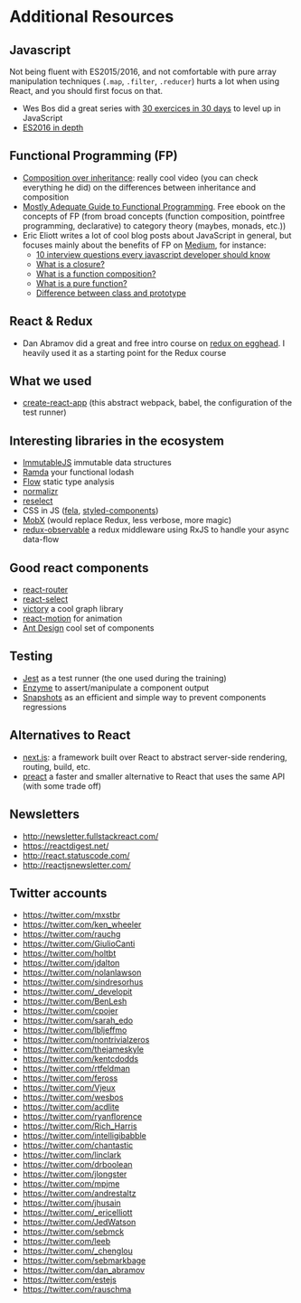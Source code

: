 # Additional Resources

## Javascript
Not being fluent with ES2015/2016, and not comfortable with pure array manipulation techniques (`.map`, `.filter`, `.reducer`) hurts a lot when using React, and you should first focus on that.
- Wes Bos did a great series with [30 exercices in 30 days](https://javascript30.com/) to level up in JavaScript
- [ES2016 in depth](https://ponyfoo.com/articles/tagged/es6-in-depth)

## Functional Programming (FP)
- [Composition over inheritance](https://www.youtube.com/watch?v=wfMtDGfHWpA): really cool video (you can check everything he did) on the differences between inheritance and composition
- [Mostly Adequate Guide to Functional Programming](https://github.com/MostlyAdequate/mostly-adequate-guide). Free ebook on the concepts of FP (from broad concepts (function composition, pointfree programming, declarative) to category theory (maybes, monads, etc.))
- Eric Eliott writes a lot of cool blog posts about JavaScript in general, but focuses mainly about the benefits of FP on [Medium](https://medium.com/@_ericelliott/latest), for instance:
    - [10 interview questions every javascript developer should know](https://medium.com/javascript-scene/10-interview-questions-every-javascript-developer-should-know-6fa6bdf5ad95#.w7316qunx)
    - [What is a closure?](https://medium.com/javascript-scene/master-the-javascript-interview-what-is-a-closure-b2f0d2152b36#.rg6t8we4i)
    - [What is a function composition?](https://medium.com/javascript-scene/master-the-javascript-interview-what-is-a-closure-b2f0d2152b36#.rg6t8we4i)
    - [What is a pure function?](https://medium.com/javascript-scene/master-the-javascript-interview-what-is-a-closure-b2f0d2152b36#.rg6t8we4i)
    - [Difference between class and prototype](https://medium.com/javascript-scene/master-the-javascript-interview-what-is-a-closure-b2f0d2152b36#.rg6t8we4i)

## React & Redux
- Dan Abramov did a great and free intro course on [redux on egghead](https://egghead.io/courses/getting-started-with-redux). I heavily used it as a starting point for the Redux course

## What we used
- [create-react-app](https://github.com/facebookincubator/create-react-app) (this abstract webpack, babel, the configuration of the test runner)

## Interesting libraries in the ecosystem
- [ImmutableJS](http://facebook.github.io/immutable-js/) immutable data structures
- [Ramda](ramdajs.com/docs/) your functional lodash
- [Flow](flowtype.org) static type analysis
- [normalizr](https://github.com/paularmstrong/normalizr/)
- [reselect](https://github.com/reactjs/reselect)
- CSS in JS ([fela](https://github.com/rofrischmann/fela), [styled-components](http://styled-components.com/))
- [MobX](https://github.com/mobxjs/mobx) (would replace Redux, less verbose, more magic)
- [redux-observable](https://redux-observable.js.org) a redux middleware using RxJS to handle your async data-flow

## Good react components
- [react-router](https://github.com/rackt/react-router)
- [react-select](http://jedwatson.github.io/react-select/)
- [victory](http://formidable.com/open-source/victory/) a cool graph library
- [react-motion](https://github.com/chenglou/react-motion) for animation
- [Ant Design](https://ant.design/docs/react/introduce) cool set of components

## Testing
- [Jest](http://facebook.github.io/jest/) as a test runner (the one used during the training)
- [Enzyme](http://airbnb.io/enzyme/) to assert/manipulate a component output
- [Snapshots](http://facebook.github.io/jest/docs/snapshot-testing.html#content) as an efficient and simple way to prevent components regressions

## Alternatives to React
- [next.js](https://github.com/zeit/next.js/): a framework built over React to abstract server-side rendering, routing, build, etc.
- [preact](https://github.com/developit/preact) a faster and smaller alternative to React that uses the same API (with some trade off)

## Newsletters
- http://newsletter.fullstackreact.com/
- https://reactdigest.net/
- http://react.statuscode.com/
- http://reactjsnewsletter.com/

## Twitter accounts
- https://twitter.com/mxstbr
- https://twitter.com/ken_wheeler
- https://twitter.com/rauchg
- https://twitter.com/GiulioCanti
- https://twitter.com/holtbt
- https://twitter.com/jdalton
- https://twitter.com/nolanlawson
- https://twitter.com/sindresorhus
- https://twitter.com/_developit
- https://twitter.com/BenLesh
- https://twitter.com/cpojer
- https://twitter.com/sarah_edo
- https://twitter.com/lbljeffmo
- https://twitter.com/nontrivialzeros
- https://twitter.com/thejameskyle
- https://twitter.com/kentcdodds
- https://twitter.com/rtfeldman
- https://twitter.com/feross
- https://twitter.com/Vjeux
- https://twitter.com/wesbos
- https://twitter.com/acdlite
- https://twitter.com/ryanflorence
- https://twitter.com/Rich_Harris
- https://twitter.com/intelligibabble
- https://twitter.com/chantastic
- https://twitter.com/linclark
- https://twitter.com/drboolean
- https://twitter.com/jlongster
- https://twitter.com/mpjme
- https://twitter.com/andrestaltz
- https://twitter.com/jhusain
- https://twitter.com/_ericelliott
- https://twitter.com/JedWatson
- https://twitter.com/sebmck
- https://twitter.com/leeb
- https://twitter.com/_chenglou
- https://twitter.com/sebmarkbage
- https://twitter.com/dan_abramov
- https://twitter.com/estejs
- https://twitter.com/rauschma
